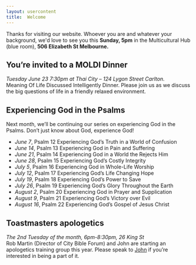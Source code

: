 ```yaml
---
layout: usercontent
title:  Welcome
---
```


Thanks for visiting our website. Whoever you are and whatever your background, we'd love to see you this __Sunday, 5pm__ in the Multicultural Hub (blue room), __506 Elizabeth St Melbourne.__


## You’re invited to a MOLDI Dinner
_Tuesday June 23 7:30pm at Thai City – 124 Lygon Street Carlton._  
Meaning Of Life Discussed Intelligently Dinner. Please join us as we discuss the big questions of life
in a friendly relaxed environment. 


## Experiencing God in the Psalms
Next month, we’ll be continuing our series on experiencing God in the Psalms. Don’t just know about God, experience God!

 * _June 7_,      Psalm 12    Experiencing God’s Truth in a World of Confusion
 * _June 14_,    Psalm 13    Experiencing God in Pain and Suffering
 * _June 21_,     Psalm 14    Experiencing God in a World the Rejects Him
 * _June 28_,     Psalm 15    Experiencing God’s Costly Integrity
 * _July 5_,     Psalm 16    Experiencing God in Whole-Life Worship
 * _July 12_,     Psalm 17    Experiencing God’s Life Changing Hope
 * _July 19_,     Psalm 18    Experiencing God’s Power to Save
 * _July 26_,     Psalm 19    Experiencing God’s Glory Throughout the Earth
 * _August 2_,    Psalm 20    Experiencing God in Prayer and Supplication
 * _August 9_,    Psalm 21    Experiencing God’s Victory over Evil
 * _August 16_,   Psalm 22    Experiencing God’s Gospel of Jesus Christ


## Toastmasters apologetics
_The 2nd Tuesday of the month, 6pm-8:30pm, 26 King St_  
Rob Martin (Director of City Bible Forum) and John are starting an apologetics training group this year. Please speak to [John] if you’re interested in being a part of it.


[John]: mailto:john.david.hudson@gmail.com




